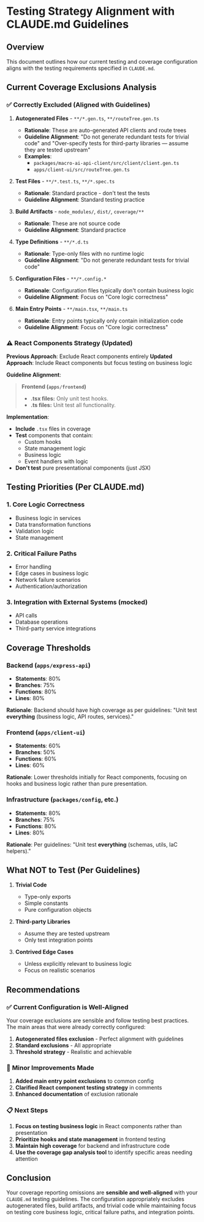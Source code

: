 # Testing Strategy Alignment with CLAUDE.md Guidelines

## Overview

This document outlines how our current testing and coverage configuration aligns with the testing requirements specified
in `CLAUDE.md`.

## Current Coverage Exclusions Analysis

### ✅ **Correctly Excluded (Aligned with Guidelines)**

1. **Autogenerated Files** - `**/*.gen.ts`, `**/routeTree.gen.ts`
   - **Rationale**: These are auto-generated API clients and route trees
   - **Guideline Alignment**: "Do not generate redundant tests for trivial code" and "Over-specify tests for third-party
     libraries — assume they are tested upstream"
   - **Examples**:
     - `packages/macro-ai-api-client/src/client/client.gen.ts`
     - `apps/client-ui/src/routeTree.gen.ts`

2. **Test Files** - `**/*.test.ts`, `**/*.spec.ts`
   - **Rationale**: Standard practice - don't test the tests
   - **Guideline Alignment**: Standard testing practice

3. **Build Artifacts** - `node_modules/`, `dist/`, `coverage/**`
   - **Rationale**: These are not source code
   - **Guideline Alignment**: Standard practice

4. **Type Definitions** - `**/*.d.ts`
   - **Rationale**: Type-only files with no runtime logic
   - **Guideline Alignment**: "Do not generate redundant tests for trivial code"

5. **Configuration Files** - `**/*.config.*`
   - **Rationale**: Configuration files typically don't contain business logic
   - **Guideline Alignment**: Focus on "Core logic correctness"

6. **Main Entry Points** - `**/main.tsx`, `**/main.ts`
   - **Rationale**: Entry points typically only contain initialization code
   - **Guideline Alignment**: Focus on "Core logic correctness"

### ⚠️ **React Components Strategy (Updated)**

**Previous Approach**: Exclude React components entirely
**Updated Approach**: Include React components but focus testing on business logic

**Guideline Alignment**:

> **Frontend (`apps/frontend`)**
>
> - **.tsx files:** Only unit test hooks.
> - **.ts files:** Unit test all functionality.

**Implementation**:

- **Include** `.tsx` files in coverage
- **Test** components that contain:
  - Custom hooks
  - State management logic
  - Business logic
  - Event handlers with logic
- **Don't test** pure presentational components (just JSX)

## Testing Priorities (Per CLAUDE.md)

### 1. **Core Logic Correctness**

- Business logic in services
- Data transformation functions
- Validation logic
- State management

### 2. **Critical Failure Paths**

- Error handling
- Edge cases in business logic
- Network failure scenarios
- Authentication/authorization

### 3. **Integration with External Systems** (mocked)

- API calls
- Database operations
- Third-party service integrations

## Coverage Thresholds

### Backend (`apps/express-api`)

- **Statements**: 80%
- **Branches**: 75%
- **Functions**: 80%
- **Lines**: 80%

**Rationale**: Backend should have high coverage as per guidelines: "Unit test **everything** (business logic, API routes,
services)."

### Frontend (`apps/client-ui`)

- **Statements**: 60%
- **Branches**: 50%
- **Functions**: 60%
- **Lines**: 60%

**Rationale**: Lower thresholds initially for React components, focusing on hooks and business logic rather than pure presentation.

### Infrastructure (`packages/config`, etc.)

- **Statements**: 80%
- **Branches**: 75%
- **Functions**: 80%
- **Lines**: 80%

**Rationale**: Per guidelines: "Unit test **everything** (schemas, utils, IaC helpers)."

## What NOT to Test (Per Guidelines)

1. **Trivial Code**
   - Type-only exports
   - Simple constants
   - Pure configuration objects

2. **Third-party Libraries**
   - Assume they are tested upstream
   - Only test integration points

3. **Contrived Edge Cases**
   - Unless explicitly relevant to business logic
   - Focus on realistic scenarios

## Recommendations

### ✅ **Current Configuration is Well-Aligned**

Your coverage exclusions are sensible and follow testing best practices. The main areas that were already correctly configured:

1. **Autogenerated files exclusion** - Perfect alignment with guidelines
2. **Standard exclusions** - All appropriate
3. **Threshold strategy** - Realistic and achievable

### 🔧 **Minor Improvements Made**

1. **Added main entry point exclusions** to common config
2. **Clarified React component testing strategy** in comments
3. **Enhanced documentation** of exclusion rationale

### 📋 **Next Steps**

1. **Focus on testing business logic** in React components rather than presentation
2. **Prioritize hooks and state management** in frontend testing
3. **Maintain high coverage** for backend and infrastructure code
4. **Use the coverage gap analysis tool** to identify specific areas needing attention

## Conclusion

Your coverage reporting omissions are **sensible and well-aligned** with your `CLAUDE.md` testing guidelines. The
configuration appropriately excludes autogenerated files, build artifacts, and trivial code while maintaining focus on
testing core business logic, critical failure paths, and integration points.
